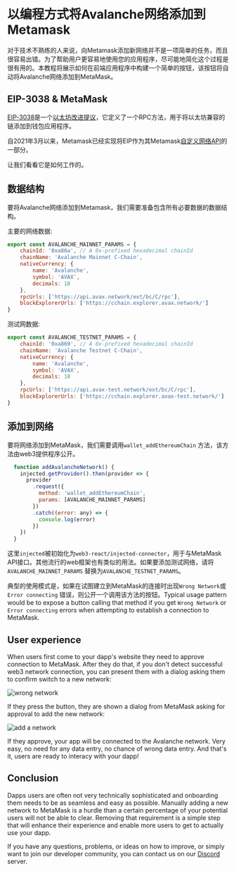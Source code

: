 # 以编程方式将Avalanche网络添加到Metamask

对于技术不熟练的人来说，向Metamask添加新网络并不是一项简单的任务，而且很容易出错。为了帮助用户更容易地使用您的应用程序，尽可能地简化这个过程是很有用的。本教程将展示如何在前端应用程序中构建一个简单的按钮，该按钮将自动将Avalanche网络添加到MetaMask。

## EIP-3038 & MetaMask

[EIP-3038](https://eips.ethereum.org/EIPS/eip-3085)是一个[以太坊改进提议](https://eips.ethereum.org/)，它定义了一个RPC方法，用于将以太坊兼容的链添加到钱包应用程序。

自2021年3月以来，Metamask已经实现将EIP作为其Metamask[自定义网络API](https://consensys.net/blog/metamask/connect-users-to-layer-2-networks-with-the-metamask-custom-networks-api/)的一部分。

让我们看看它是如何工作的。

## 数据结构

要将Avalanche网络添加到Metamask，我们需要准备包含所有必要数据的数据结构。

主要的网络数据:

```javascript
export const AVALANCHE_MAINNET_PARAMS = {
    chainId: '0xa86a', // A 0x-prefixed hexadecimal chainId
    chainName: 'Avalanche Mainnet C-Chain',
    nativeCurrency: {
        name: 'Avalanche',
        symbol: 'AVAX',
        decimals: 18
    },
    rpcUrls: ['https://api.avax.network/ext/bc/C/rpc'],
    blockExplorerUrls: ['https://cchain.explorer.avax.network/']
}
```

测试网数据:

```javascript
export const AVALANCHE_TESTNET_PARAMS = {
    chainId: '0xa869', // A 0x-prefixed hexadecimal chainId
    chainName: 'Avalanche Testnet C-Chain',
    nativeCurrency: {
        name: 'Avalanche',
        symbol: 'AVAX',
        decimals: 18
    },
    rpcUrls: ['https://api.avax-test.network/ext/bc/C/rpc'],
    blockExplorerUrls: ['https://cchain.explorer.avax-test.network/']
}
```

## 添加到网络

要将网络添加到MetaMask，我们需要调用`wallet_addEthereumChain` 方法，该方法由web3提供程序公开。

```javascript
  function addAvalancheNetwork() {
    injected.getProvider().then(provider => {
      provider
        .request({
          method: 'wallet_addEthereumChain',
          params: [AVALANCHE_MAINNET_PARAMS]
        })
        .catch((error: any) => {
          console.log(error)
        })
    })
  }
```
这里`injected`被初始化为`web3-react/injected-connector`，用于与MetaMask API接口。其他流行的web框架也有类似的用法。如果要添加测试网络，请将`AVALANCHE_MAINNET_PARAMS` 替换为`AVALANCHE_TESTNET_PARAMS`。

典型的使用模式是，如果在试图建立到MetaMask的连接时出现`Wrong Network`或`Error connecting` 错误，则公开一个调用该方法的按钮。Typical usage pattern would be to expose a button calling that method if you get `Wrong Network` or `Error connecting` errors when attempting to establish a connection to MetaMask.

## User experience

When users first come to your dapp's website they need to approve connection to MetaMask. After they do that, if you don't detect successful web3 network connection, you can present them with a dialog asking them to confirm switch to a new network:

![wrong network](../../../.github/add-avalanche-to-metamask-01-wrong-network.png)

If they press the button, they are shown a dialog from MetaMask asking for approval to add the new network:

![add a network](../../../.github/add-avalanche-to-metamask-02-add-network.png)

If they approve, your app will be connected to the Avalanche network. Very easy, no need for any data entry, no chance of wrong data entry. And that's it, users are ready to interacy with your dapp!

## Conclusion

Dapps users are often not very technically sophisticated and onboarding them needs to be as seamless and easy as possible. Manually adding a new network to MetaMask is a hurdle than a certain percentage of your potential users will not be able to clear. Removing that requirement is a simple step that will enhance their experience and enable more users to get to actually use your dapp.

If you have any questions, problems, or ideas on how to improve, or simply want to join our developer community, you can contact us on our [Discord](https://chat.avalabs.org/) server.
<!--stackedit_data:
eyJoaXN0b3J5IjpbMTU0NDI1MjM3XX0=
-->